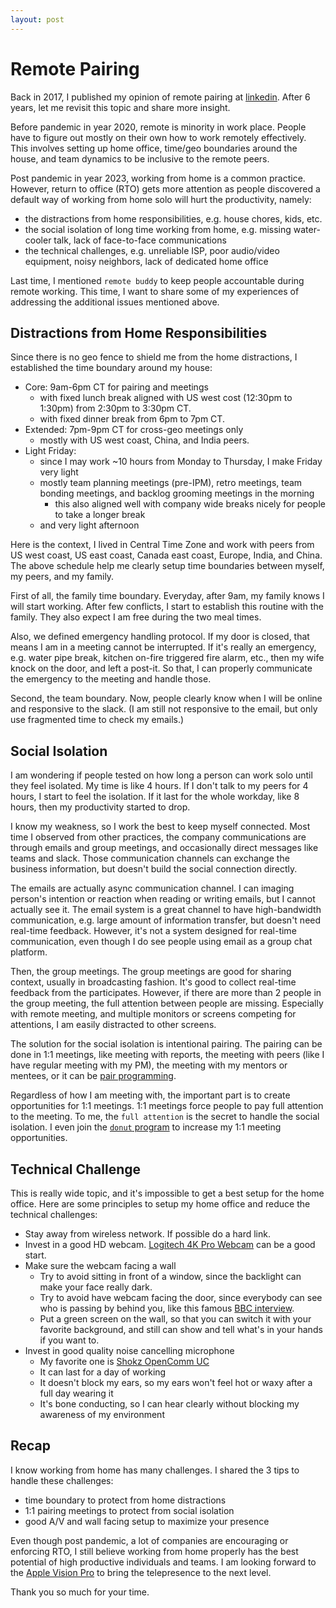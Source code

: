 ```yaml
---
layout: post
--- 
```


# Remote Pairing

Back in 2017, I published my opinion of remote pairing at [linkedin](https://www.linkedin.com/pulse/remote-pairing-xin-zhang/?trackingId=zPP7jxc8QuWWI2e3yVN6Vw%3D%3D).
After 6 years, let me revisit this topic and share more insight.

Before pandemic in year 2020, remote is minority in work place.
People have to figure out mostly on their own how to work remotely effectively.
This involves setting up home office, time/geo boundaries around the house, and team dynamics to be inclusive to the remote peers.

Post pandemic in year 2023, working from home is a common practice.
However, return to office (RTO) gets more attention as people discovered a default way of working from home solo will hurt the productivity, namely:
- the distractions from home responsibilities, e.g. house chores, kids, etc.
- the social isolation of long time working from home, e.g. missing water-cooler talk, lack of face-to-face communications
- the technical challenges, e.g. unreliable ISP, poor audio/video equipment, noisy neighbors, lack of dedicated home office

Last time, I mentioned `remote buddy` to keep people accountable during remote working.
This time, I want to share some of my experiences of addressing the additional issues mentioned above.

## Distractions from Home Responsibilities

Since there is no geo fence to shield me from the home distractions, I established the time boundary around my house:
- Core: 9am-6pm CT for pairing and meetings
    - with fixed lunch break aligned with US west cost (12:30pm to 1:30pm) from 2:30pm to 3:30pm CT.
    - with fixed dinner break from 6pm to 7pm CT.
- Extended: 7pm-9pm CT for cross-geo meetings only
    - mostly with US west coast, China, and India peers.
- Light Friday:
    - since I may work ~10 hours from Monday to Thursday, I make Friday very light
    - mostly team planning meetings (pre-IPM), retro meetings, team bonding meetings, and backlog grooming meetings in the morning
        - this also aligned well with company wide breaks nicely for people to take a longer break
    - and very light afternoon

Here is the context, I lived in Central Time Zone and work with peers from US west coast, US east coast, Canada east coast, Europe, India, and China.
The above schedule help me clearly setup time boundaries between myself, my peers, and my family.

First of all, the family time boundary.
Everyday, after 9am, my family knows I will start working. After few conflicts, I start to establish this routine with the family.
They also expect I am free during the two meal times.

Also, we defined emergency handling protocol. If my door is closed, that means I am in a meeting cannot be interrupted.
If it's really an emergency, e.g. water pipe break, kitchen on-fire triggered fire alarm, etc., then my wife knock on the door, and left a post-it.
So that, I can properly communicate the emergency to the meeting and handle those.

Second, the team boundary.
Now, people clearly know when I will be online and responsive to the slack.
(I am still not responsive to the email, but only use fragmented time to check my emails.)

## Social Isolation

I am wondering if people tested on how long a person can work solo until they feel isolated.
My time is like 4 hours. If I don't talk to my peers for 4 hours, I start to feel the isolation.
If it last for the whole workday, like 8 hours, then my productivity started to drop.

I know my weakness, so I work the best to keep myself connected.
Most time I observed from other practices, the company communications are through emails and group meetings, and occasionally direct messages like teams and slack.
Those communication channels can exchange the business information, but doesn't build the social connection directly.

The emails are actually async communication channel. I can imaging person's intention or reaction when reading or writing emails, but I cannot actually see it.
The email system is a great channel to have high-bandwidth communication, e.g. large amount of information transfer, but doesn't need real-time feedback.
However, it's not a system designed for real-time communication, even though I do see people using email as a group chat platform.

Then, the group meetings. 
The group meetings are good for sharing context, usually in broadcasting fashion.
It's good to collect real-time feedback from the participates.
However, if there are more than 2 people in the group meeting, the full attention between people are missing.
Especially with remote meeting, and multiple monitors or screens competing for attentions, I am easily distracted to other screens.

The solution for the social isolation is intentional pairing.
The pairing can be done in 1:1 meetings, like meeting with reports, the meeting with peers (like I have regular meeting with my PM), the meeting with my mentors or mentees, or it can be [pair programming](https://en.wikipedia.org/wiki/Pair_programming).

Regardless of how I am meeting with, the important part is to create opportunities for 1:1 meetings.
1:1 meetings force people to pay full attention to the meeting.
To me, the `full attention` is the secret to handle the social isolation.
I even join the [`donut` program](https://vmware.slack.com/apps/A11MJ51SR-donut?tab=more_info) to increase my 1:1 meeting opportunities.

## Technical Challenge

This is really wide topic, and it's impossible to get a best setup for the home office.
Here are some principles to setup my home office and reduce the technical challenges:
- Stay away from wireless network. If possible do a hard link.
- Invest in a good HD webcam. [Logitech 4K Pro Webcam](https://www.logitech.com/en-us/products/webcams/4kprowebcam.960-001390.html) can be a good start.
- Make sure the webcam facing a wall
  - Try to avoid sitting in front of a window, since the backlight can make your face really dark.
  - Try to avoid have webcam facing the door, since everybody can see who is passing by behind you, like this famous [BBC interview](https://www.youtube.com/watch?v=Mh4f9AYRCZY).
  - Put a green screen on the wall, so that you can switch it with your favorite background, and still can show and tell what's in your hands if you want to.
- Invest in good quality noise cancelling microphone
  - My favorite one is [Shokz OpenComm UC](https://www.amazon.com/gp/product/B09F572Q69)
  - It can last for a day of working
  - It doesn't block my ears, so my ears won't feel hot or waxy after a full day wearing it
  - It's bone conducting, so I can hear clearly without blocking my awareness of my environment

## Recap

I know working from home has many challenges.
I shared the 3 tips to handle these challenges:
- time boundary to protect from home distractions
- 1:1 pairing meetings to protect from social isolation
- good A/V and wall facing setup to maximize your presence

Even though post pandemic, a lot of companies are encouraging or enforcing RTO, I still believe working from home properly has the best potential of high productive individuals and teams.
I am looking forward to the [Apple Vision Pro](https://www.apple.com/apple-vision-pro/) to bring the telepresence to the next level.

Thank you so much for your time.